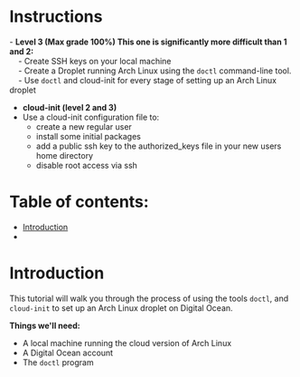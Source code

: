 
# Instructions

- **Level 3 (Max grade 100%) This one is significantly more difficult than 1 and 2:**  
    - Create SSH keys on your local machine  
    - Create a Droplet running Arch Linux using the `doctl` command-line tool.  
    - Use `doctl` and cloud-init for every stage of setting up an Arch Linux droplet

- **cloud-init (level 2 and 3)**  
- Use a cloud-init configuration file to:  
	- create a new regular user  
	- install some initial packages  
	- add a public ssh key to the authorized_keys file in your new users home directory  
	- disable root access via ssh



# Table of contents:
-  [Introduction](#Introduction)
- 


# Introduction

This tutorial will walk you through the process of using the tools `doctl`, and `cloud-init` to set up an Arch Linux droplet on Digital Ocean. 

**Things we'll need:**
- A local machine running the cloud version of Arch Linux
- A Digital Ocean account
- The `doctl` program



